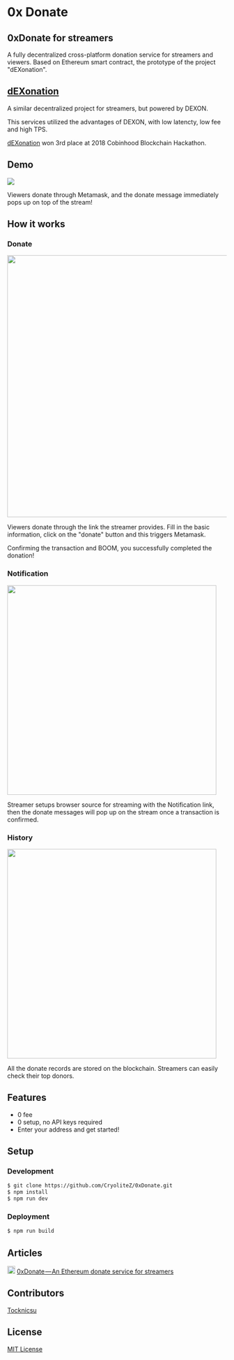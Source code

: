 # 0x Donate

## 0xDonate for streamers
A fully decentralized cross-platform donation service for streamers and viewers. Based on Ethereum smart contract, the prototype of the project "dEXonation".

## [dEXonation](https://github.com/alvinbhou/dEXonation)
A similar decentralized project for streamers, but powered by DEXON.

This services utilized the advantages of DEXON, with low latencty, low fee and high TPS.

[dEXonation](https://alvinbhou.github.io/dEXonation/) won 3rd place at 2018 Cobinhood Blockchain Hackathon. 

## Demo
[<img src="./assets/images/demo.gif">](https://youtu.be/uah9darbB4Y)

Viewers donate through Metamask, and the donate message immediately pops up on top of the stream!

## How it works
### Donate
<img src="https://i.imgur.com/aaSLBnM.png" width="600px">

Viewers donate through the link the streamer provides. Fill in the basic information, click on the "donate" button and this triggers Metamask.

Confirming the transaction and BOOM, you successfully completed the donation!

### Notification
<img src="https://i.imgur.com/DjS9fms.png" width="480px">

Streamer setups browser source for streaming with the Notification link, then the donate messages will pop up on the stream once a transaction is confirmed.

### History
<img src="https://i.imgur.com/lLnRonj.png" width="480px">

All the donate records are stored on the blockchain. Streamers can easily check their top donors.


## Features
* 0 fee
* 0 setup, no API keys required
* Enter your address and get started!

## Setup
### Development
```sh
$ git clone https://github.com/CryoliteZ/0xDonate.git
$ npm install
$ npm run dev
```

### Deployment
```sh
$ npm run build
```

## Articles
<img src="https://i.imgur.com/UOnaAGy.png" height="18px"/> [0xDonate — An Ethereum donate service for streamers](https://medium.com/@alvinbhou/0xdonate-an-ethereum-donate-service-for-streamers-a370f2b8f488)

## Contributors
[Tocknicsu](https://github.com/Tocknicsu)

## License
[MIT License](LICENSE)
